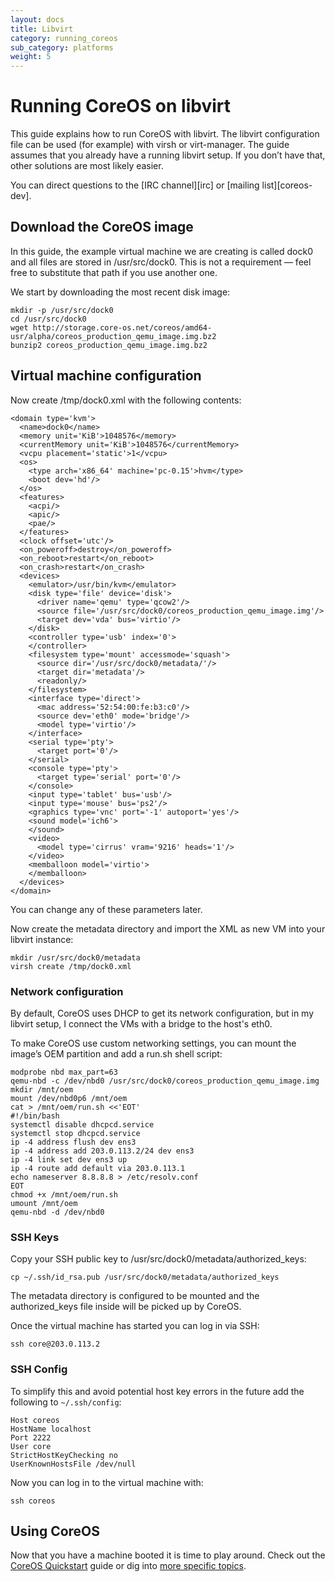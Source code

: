 ```yaml
---
layout: docs
title: Libvirt
category: running_coreos
sub_category: platforms
weight: 5
---
```


# Running CoreOS on libvirt

This guide explains how to run CoreOS with libvirt. The libvirt configuration
file can be used (for example) with virsh or virt-manager. The guide assumes
that you already have a running libvirt setup. If you don’t have that, other
solutions are most likely easier.

You can direct questions to the [IRC channel][irc] or [mailing
list][coreos-dev].

## Download the CoreOS image

In this guide, the example virtual machine we are creating is called dock0 and
all files are stored in /usr/src/dock0. This is not a requirement — feel free
to substitute that path if you use another one.

We start by downloading the most recent disk image:

    mkdir -p /usr/src/dock0
    cd /usr/src/dock0
    wget http://storage.core-os.net/coreos/amd64-usr/alpha/coreos_production_qemu_image.img.bz2
    bunzip2 coreos_production_qemu_image.img.bz2

## Virtual machine configuration

Now create /tmp/dock0.xml with the following contents:

    <domain type='kvm'>
      <name>dock0</name>
      <memory unit='KiB'>1048576</memory>
      <currentMemory unit='KiB'>1048576</currentMemory>
      <vcpu placement='static'>1</vcpu>
      <os>
        <type arch='x86_64' machine='pc-0.15'>hvm</type>
        <boot dev='hd'/>
      </os>
      <features>
        <acpi/>
        <apic/>
        <pae/>
      </features>
      <clock offset='utc'/>
      <on_poweroff>destroy</on_poweroff>
      <on_reboot>restart</on_reboot>
      <on_crash>restart</on_crash>
      <devices>
        <emulator>/usr/bin/kvm</emulator>
        <disk type='file' device='disk'>
          <driver name='qemu' type='qcow2'/>
          <source file='/usr/src/dock0/coreos_production_qemu_image.img'/>
          <target dev='vda' bus='virtio'/>
        </disk>
        <controller type='usb' index='0'>
        </controller>
        <filesystem type='mount' accessmode='squash'>
          <source dir='/usr/src/dock0/metadata/'/>
          <target dir='metadata'/>
          <readonly/>
        </filesystem>
        <interface type='direct'>
          <mac address='52:54:00:fe:b3:c0'/>
          <source dev='eth0' mode='bridge'/>
          <model type='virtio'/>
        </interface>
        <serial type='pty'>
          <target port='0'/>
        </serial>
        <console type='pty'>
          <target type='serial' port='0'/>
        </console>
        <input type='tablet' bus='usb'/>
        <input type='mouse' bus='ps2'/>
        <graphics type='vnc' port='-1' autoport='yes'/>
        <sound model='ich6'>
        </sound>
        <video>
          <model type='cirrus' vram='9216' heads='1'/>
        </video>
        <memballoon model='virtio'>
        </memballoon>
      </devices>
    </domain>

You can change any of these parameters later.

Now create the metadata directory and import the XML as new VM into your libvirt instance:

    mkdir /usr/src/dock0/metadata
    virsh create /tmp/dock0.xml

### Network configuration

By default, CoreOS uses DHCP to get its network configuration, but in my
libvirt setup, I connect the VMs with a bridge to the host's eth0.

To make CoreOS use custom networking settings, you can mount the image’s OEM
partition and add a run.sh shell script:

    modprobe nbd max_part=63
    qemu-nbd -c /dev/nbd0 /usr/src/dock0/coreos_production_qemu_image.img
    mkdir /mnt/oem
    mount /dev/nbd0p6 /mnt/oem
    cat > /mnt/oem/run.sh <<'EOT'
    #!/bin/bash
    systemctl disable dhcpcd.service
    systemctl stop dhcpcd.service
    ip -4 address flush dev ens3
    ip -4 address add 203.0.113.2/24 dev ens3
    ip -4 link set dev ens3 up
    ip -4 route add default via 203.0.113.1
    echo nameserver 8.8.8.8 > /etc/resolv.conf
    EOT
    chmod +x /mnt/oem/run.sh
    umount /mnt/oem
    qemu-nbd -d /dev/nbd0

### SSH Keys

Copy your SSH public key to /usr/src/dock0/metadata/authorized_keys:

    cp ~/.ssh/id_rsa.pub /usr/src/dock0/metadata/authorized_keys

The metadata directory is configured to be mounted and the authorized_keys file
inside will be picked up by CoreOS.

Once the virtual machine has started you can log in via SSH:

    ssh core@203.0.113.2

### SSH Config

To simplify this and avoid potential host key errors in the future add
the following to `~/.ssh/config`:

    Host coreos
    HostName localhost
    Port 2222
    User core
    StrictHostKeyChecking no
    UserKnownHostsFile /dev/null

Now you can log in to the virtual machine with:

    ssh coreos


## Using CoreOS

Now that you have a machine booted it is time to play around.
Check out the [CoreOS Quickstart]({{site.url}}/docs/quickstart) guide or dig into [more specific topics]({{site.url}}/docs).

